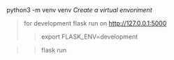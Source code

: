 python3 -m venv venv         *Create a virtual envoriment*


>for development flask run on <http://127.0.0.1:5000>
>>export FLASK_ENV=development

>>flask run

